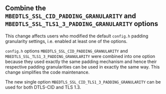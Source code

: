Combine the `MBEDTLS_SSL_CID_PADDING_GRANULARITY` and `MBEDTLS_SSL_TLS1_3_PADDING_GRANULARITY` options
--

This change affects users who modified the default `config.h` padding granularity
settings, i.e. enabled at least one of the options.

`config.h` options `MBEDTLS_SSL_CID_PADDING_GRANULARITY` and
`MBEDTLS_SSL_TLS1_3_PADDING_GRANULARITY` were combined into one option because
they used exactly the same padding mechanism and hence their respective padding
granularities can be used in exactly the same way. This change simplifies the
code maintenance.

The new single option `MBEDTLS_SSL_CID_TLS1_3_PADDING_GRANULARITY` can be used
for both DTLS-CID and TLS 1.3.

